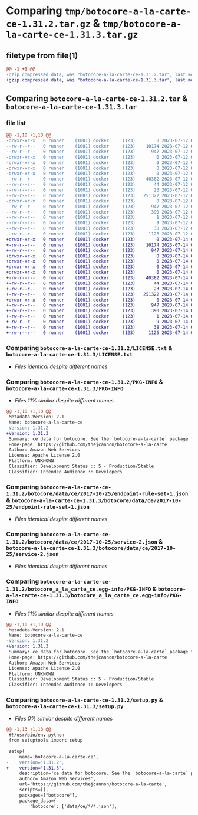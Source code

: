 # Comparing `tmp/botocore-a-la-carte-ce-1.31.2.tar.gz` & `tmp/botocore-a-la-carte-ce-1.31.3.tar.gz`

## filetype from file(1)

```diff
@@ -1 +1 @@
-gzip compressed data, was "botocore-a-la-carte-ce-1.31.2.tar", last modified: Wed Jul 12 01:44:26 2023, max compression
+gzip compressed data, was "botocore-a-la-carte-ce-1.31.3.tar", last modified: Fri Jul 14 01:46:02 2023, max compression
```

## Comparing `botocore-a-la-carte-ce-1.31.2.tar` & `botocore-a-la-carte-ce-1.31.3.tar`

### file list

```diff
@@ -1,18 +1,18 @@
-drwxr-xr-x   0 runner    (1001) docker     (123)        0 2023-07-12 01:44:26.399137 botocore-a-la-carte-ce-1.31.2/
--rw-r--r--   0 runner    (1001) docker     (123)    10174 2023-07-12 01:44:26.000000 botocore-a-la-carte-ce-1.31.2/LICENSE.txt
--rw-r--r--   0 runner    (1001) docker     (123)      947 2023-07-12 01:44:26.399137 botocore-a-la-carte-ce-1.31.2/PKG-INFO
-drwxr-xr-x   0 runner    (1001) docker     (123)        0 2023-07-12 01:44:26.395137 botocore-a-la-carte-ce-1.31.2/botocore/
-drwxr-xr-x   0 runner    (1001) docker     (123)        0 2023-07-12 01:44:26.395137 botocore-a-la-carte-ce-1.31.2/botocore/data/
-drwxr-xr-x   0 runner    (1001) docker     (123)        0 2023-07-12 01:44:26.395137 botocore-a-la-carte-ce-1.31.2/botocore/data/ce/
-drwxr-xr-x   0 runner    (1001) docker     (123)        0 2023-07-12 01:44:26.395137 botocore-a-la-carte-ce-1.31.2/botocore/data/ce/2017-10-25/
--rw-r--r--   0 runner    (1001) docker     (123)    40382 2023-07-12 01:44:12.000000 botocore-a-la-carte-ce-1.31.2/botocore/data/ce/2017-10-25/endpoint-rule-set-1.json
--rw-r--r--   0 runner    (1001) docker     (123)       44 2023-07-12 01:44:12.000000 botocore-a-la-carte-ce-1.31.2/botocore/data/ce/2017-10-25/examples-1.json
--rw-r--r--   0 runner    (1001) docker     (123)       23 2023-07-12 01:44:12.000000 botocore-a-la-carte-ce-1.31.2/botocore/data/ce/2017-10-25/paginators-1.json
--rw-r--r--   0 runner    (1001) docker     (123)   251322 2023-07-12 01:44:12.000000 botocore-a-la-carte-ce-1.31.2/botocore/data/ce/2017-10-25/service-2.json
-drwxr-xr-x   0 runner    (1001) docker     (123)        0 2023-07-12 01:44:26.399137 botocore-a-la-carte-ce-1.31.2/botocore_a_la_carte_ce.egg-info/
--rw-r--r--   0 runner    (1001) docker     (123)      947 2023-07-12 01:44:26.000000 botocore-a-la-carte-ce-1.31.2/botocore_a_la_carte_ce.egg-info/PKG-INFO
--rw-r--r--   0 runner    (1001) docker     (123)      390 2023-07-12 01:44:26.000000 botocore-a-la-carte-ce-1.31.2/botocore_a_la_carte_ce.egg-info/SOURCES.txt
--rw-r--r--   0 runner    (1001) docker     (123)        1 2023-07-12 01:44:26.000000 botocore-a-la-carte-ce-1.31.2/botocore_a_la_carte_ce.egg-info/dependency_links.txt
--rw-r--r--   0 runner    (1001) docker     (123)        9 2023-07-12 01:44:26.000000 botocore-a-la-carte-ce-1.31.2/botocore_a_la_carte_ce.egg-info/top_level.txt
--rw-r--r--   0 runner    (1001) docker     (123)       38 2023-07-12 01:44:26.399137 botocore-a-la-carte-ce-1.31.2/setup.cfg
--rw-r--r--   0 runner    (1001) docker     (123)     1126 2023-07-12 01:44:26.000000 botocore-a-la-carte-ce-1.31.2/setup.py
+drwxr-xr-x   0 runner    (1001) docker     (123)        0 2023-07-14 01:46:02.158574 botocore-a-la-carte-ce-1.31.3/
+-rw-r--r--   0 runner    (1001) docker     (123)    10174 2023-07-14 01:46:01.000000 botocore-a-la-carte-ce-1.31.3/LICENSE.txt
+-rw-r--r--   0 runner    (1001) docker     (123)      947 2023-07-14 01:46:02.158574 botocore-a-la-carte-ce-1.31.3/PKG-INFO
+drwxr-xr-x   0 runner    (1001) docker     (123)        0 2023-07-14 01:46:02.158574 botocore-a-la-carte-ce-1.31.3/botocore/
+drwxr-xr-x   0 runner    (1001) docker     (123)        0 2023-07-14 01:46:02.158574 botocore-a-la-carte-ce-1.31.3/botocore/data/
+drwxr-xr-x   0 runner    (1001) docker     (123)        0 2023-07-14 01:46:02.158574 botocore-a-la-carte-ce-1.31.3/botocore/data/ce/
+drwxr-xr-x   0 runner    (1001) docker     (123)        0 2023-07-14 01:46:02.158574 botocore-a-la-carte-ce-1.31.3/botocore/data/ce/2017-10-25/
+-rw-r--r--   0 runner    (1001) docker     (123)    40382 2023-07-14 01:45:44.000000 botocore-a-la-carte-ce-1.31.3/botocore/data/ce/2017-10-25/endpoint-rule-set-1.json
+-rw-r--r--   0 runner    (1001) docker     (123)       44 2023-07-14 01:45:44.000000 botocore-a-la-carte-ce-1.31.3/botocore/data/ce/2017-10-25/examples-1.json
+-rw-r--r--   0 runner    (1001) docker     (123)       23 2023-07-14 01:45:44.000000 botocore-a-la-carte-ce-1.31.3/botocore/data/ce/2017-10-25/paginators-1.json
+-rw-r--r--   0 runner    (1001) docker     (123)   251322 2023-07-14 01:45:44.000000 botocore-a-la-carte-ce-1.31.3/botocore/data/ce/2017-10-25/service-2.json
+drwxr-xr-x   0 runner    (1001) docker     (123)        0 2023-07-14 01:46:02.158574 botocore-a-la-carte-ce-1.31.3/botocore_a_la_carte_ce.egg-info/
+-rw-r--r--   0 runner    (1001) docker     (123)      947 2023-07-14 01:46:02.000000 botocore-a-la-carte-ce-1.31.3/botocore_a_la_carte_ce.egg-info/PKG-INFO
+-rw-r--r--   0 runner    (1001) docker     (123)      390 2023-07-14 01:46:02.000000 botocore-a-la-carte-ce-1.31.3/botocore_a_la_carte_ce.egg-info/SOURCES.txt
+-rw-r--r--   0 runner    (1001) docker     (123)        1 2023-07-14 01:46:02.000000 botocore-a-la-carte-ce-1.31.3/botocore_a_la_carte_ce.egg-info/dependency_links.txt
+-rw-r--r--   0 runner    (1001) docker     (123)        9 2023-07-14 01:46:02.000000 botocore-a-la-carte-ce-1.31.3/botocore_a_la_carte_ce.egg-info/top_level.txt
+-rw-r--r--   0 runner    (1001) docker     (123)       38 2023-07-14 01:46:02.158574 botocore-a-la-carte-ce-1.31.3/setup.cfg
+-rw-r--r--   0 runner    (1001) docker     (123)     1126 2023-07-14 01:46:01.000000 botocore-a-la-carte-ce-1.31.3/setup.py
```

### Comparing `botocore-a-la-carte-ce-1.31.2/LICENSE.txt` & `botocore-a-la-carte-ce-1.31.3/LICENSE.txt`

 * *Files identical despite different names*

### Comparing `botocore-a-la-carte-ce-1.31.2/PKG-INFO` & `botocore-a-la-carte-ce-1.31.3/PKG-INFO`

 * *Files 11% similar despite different names*

```diff
@@ -1,10 +1,10 @@
 Metadata-Version: 2.1
 Name: botocore-a-la-carte-ce
-Version: 1.31.2
+Version: 1.31.3
 Summary: ce data for botocore. See the `botocore-a-la-carte` package for more info.
 Home-page: https://github.com/thejcannon/botocore-a-la-carte
 Author: Amazon Web Services
 License: Apache License 2.0
 Platform: UNKNOWN
 Classifier: Development Status :: 5 - Production/Stable
 Classifier: Intended Audience :: Developers
```

### Comparing `botocore-a-la-carte-ce-1.31.2/botocore/data/ce/2017-10-25/endpoint-rule-set-1.json` & `botocore-a-la-carte-ce-1.31.3/botocore/data/ce/2017-10-25/endpoint-rule-set-1.json`

 * *Files identical despite different names*

### Comparing `botocore-a-la-carte-ce-1.31.2/botocore/data/ce/2017-10-25/service-2.json` & `botocore-a-la-carte-ce-1.31.3/botocore/data/ce/2017-10-25/service-2.json`

 * *Files identical despite different names*

### Comparing `botocore-a-la-carte-ce-1.31.2/botocore_a_la_carte_ce.egg-info/PKG-INFO` & `botocore-a-la-carte-ce-1.31.3/botocore_a_la_carte_ce.egg-info/PKG-INFO`

 * *Files 11% similar despite different names*

```diff
@@ -1,10 +1,10 @@
 Metadata-Version: 2.1
 Name: botocore-a-la-carte-ce
-Version: 1.31.2
+Version: 1.31.3
 Summary: ce data for botocore. See the `botocore-a-la-carte` package for more info.
 Home-page: https://github.com/thejcannon/botocore-a-la-carte
 Author: Amazon Web Services
 License: Apache License 2.0
 Platform: UNKNOWN
 Classifier: Development Status :: 5 - Production/Stable
 Classifier: Intended Audience :: Developers
```

### Comparing `botocore-a-la-carte-ce-1.31.2/setup.py` & `botocore-a-la-carte-ce-1.31.3/setup.py`

 * *Files 0% similar despite different names*

```diff
@@ -1,13 +1,13 @@
 #!/usr/bin/env python
 from setuptools import setup
 
 setup(
     name='botocore-a-la-carte-ce',
-    version="1.31.2",
+    version="1.31.3",
     description='ce data for botocore. See the `botocore-a-la-carte` package for more info.',
     author='Amazon Web Services',
     url='https://github.com/thejcannon/botocore-a-la-carte',
     scripts=[],
     packages=["botocore"],
     package_data={
         'botocore': ['data/ce/*/*.json'],
```

